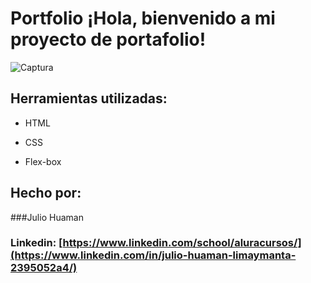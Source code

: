 # Portfolio ¡Hola, bienvenido a mi proyecto de portafolio!

![Captura](https://github.com/user-attachments/assets/362e7418-576c-4c65-a509-8d2fa04751fb)


## Herramientas utilizadas:

* HTML

* CSS

* Flex-box

## Hecho por:

###Julio Huaman

### Linkedin: [https://www.linkedin.com/school/aluracursos/](https://www.linkedin.com/in/julio-huaman-limaymanta-2395052a4/)
